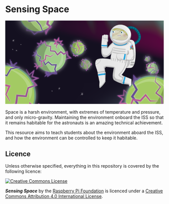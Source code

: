 # Sensing Space

![cover](cover.png)

Space is a harsh environment, with extremes of temperature and pressure, and only micro-gravity. Maintaining the environment onboard the ISS so that it remains habitable for the astronauts is an amazing technical achievement.

This resource aims to teach students about the environment aboard the ISS, and how the environment can be controlled to keep it habitable.

## Licence

Unless otherwise specified, everything in this repository is covered by the following licence:

[![Creative Commons License](http://i.creativecommons.org/l/by-sa/4.0/88x31.png)](http://creativecommons.org/licenses/by-sa/4.0/)

***Sensing Space*** by the [Raspberry Pi Foundation](http://www.raspberrypi.org) is licenced under a [Creative Commons Attribution 4.0 International License](http://creativecommons.org/licenses/by-sa/4.0/).


